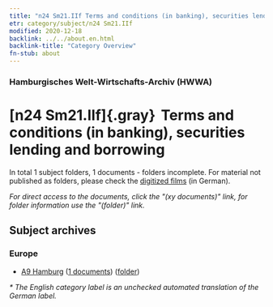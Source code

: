 ```yaml
---
title: "n24 Sm21.IIf Terms and conditions (in banking), securities lending and borrowing"
etr: category/subject/n24 Sm21.IIf
modified: 2020-12-18
backlink: ../../about.en.html
backlink-title: "Category Overview"
fn-stub: about
---
```


### Hamburgisches Welt-Wirtschafts-Archiv (HWWA)
# [n24 Sm21.IIf]{.gray}&#8201; Terms and conditions (in banking), securities lending and borrowing&#160; 





In total 1 subject folders, 1 documents - folders incomplete.
For material not published as folders, please check the [digitized films](/film/h1_sh) (in German).

_For direct access to the documents, click the "(xy documents)" link, for folder information use the "(folder)" link._

## Subject archives



### Europe

- [A9 Hamburg](../../../geo/about.en.html#A9) (<a href="https://dfg-viewer.de/show/?tx_dlf[id]=https://pm20.zbw.eu/mets/sh/1409xx/140905/1453xx/145388/public.mets.en.xml" target="_blank">1 documents</a>) ([folder](http://purl.org/pressemappe20/folder/sh/140905,145388))


_* The English category label is an unchecked automated translation of the German label._

